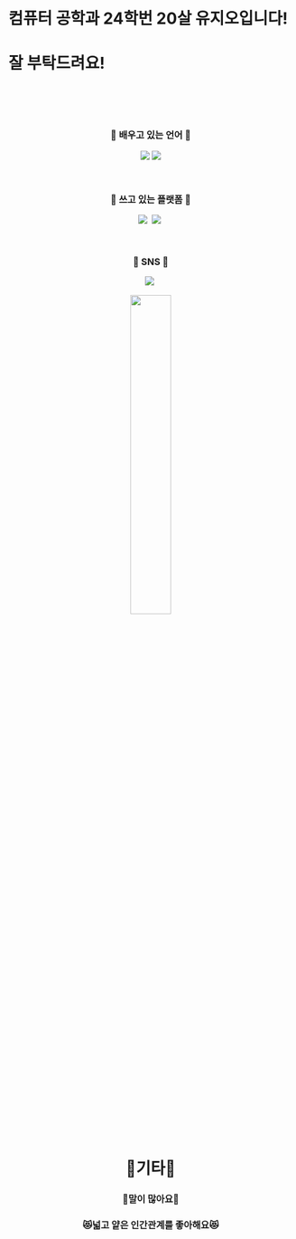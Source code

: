 <h1>컴퓨터 공학과 24학번 20살 유지오입니다!</h1>
<h1> 잘 부탁드려요! <h1> <br>
<h3 align="center"> 🤖 배우고 있는 언어 🤖 </h3>
<p align="center">
<img src="https://img.shields.io/badge/Python-3776AB?style=flat-square&logo=MySQL&logoColor=white"/>
<img src="https://img.shields.io/badge/HTML-E34F26?style=flat-square&logo=Java&logoColor=white"/>
</p>
<br>

<h3 align="center"> 🥿 쓰고 있는 플랫폼 🥿 </h3>
<p align="center">
<img src="https://img.shields.io/badge/Visual%20Studio%20Code-007ACC.svg?&style=for-the-badge&logo=Visual%20Studio%20Code&logoColor=white"/>&nbsp
<img src="https://img.shields.io/badge/Git-F05032.svg?&style=for-the-badge&logo=Git&logoColor=white"/>&nbsp
</p>

<br>
<h3 align="center"> 💟 SNS 💟 </h3>
<p align="center">
<a href="https://www.instagram.com/uzo7383/?next=%2F"><img src="https://img.shields.io/badge/Instagram-E4405F?style=flat-square&logo=Instagram&logoColor=white&link="https://www.instagram.com/uzo7383/?next=%2F/></a>&nbsp
</p>

<div align=center>
	
<a href="https://github.com/anuraghazra/github-readme-stats">
    <img src="https://github-readme-stats.vercel.app/api/top-langs/?username=hyunjung2222&layout=donut&show_icons=true&theme=material-palenight&hide_border=true&bg_color=20232a&icon_color=58A6FF&text_color=fff&title_color=58A6FF&count_private=true&exclude_repo=Face-Transfer-Application" width=38% />
</a>    
<h1>🥸기타🥸</h1>
<h3>🙊말이 많아요🙊</h3>
<h3>😻넓고 얕은 인간관계를 좋아해요😻</h3>
